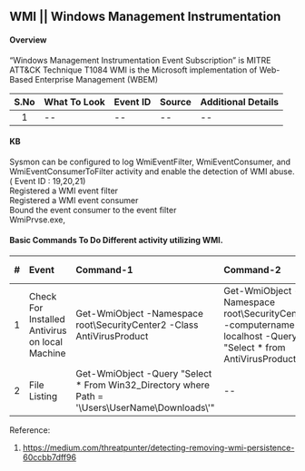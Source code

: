 ## WMI || Windows Management Instrumentation

#### Overview
“Windows Management Instrumentation Event Subscription” is MITRE ATT&CK Technique T1084
WMI is the Microsoft implementation of Web-Based Enterprise Management (WBEM)
</br>

|S.No|What To Look|Event ID|Source|Additional Details|
|:-----:|:----------------|:---------|:--------------------|:--------------------|
|1|--|--|--|--|




#### KB
Sysmon can be configured to log WmiEventFilter, WmiEventConsumer, and WmiEventConsumerToFilter activity and enable the detection of WMI abuse. ( Event ID : 19,20,21) </br>
Registered a WMI event filter</br>
Registered a WMI event consumer</br>
Bound the event consumer to the event filter</br>
WmiPrvse.exe,

#### Basic Commands To Do Different activity utilizing WMI.
|#|Event|Command-1|Command-2|Additional Details|
|:-----:|:----------------|:---------|:--------------------|:--------------------|
|1|Check For Installed Antivirus on local Machine|Get-WmiObject -Namespace root\SecurityCenter2 -Class AntiVirusProduct|Get-WmiObject -Namespace root\SecurityCenter2 -computername localhost -Query \"Select \* from AntiVirusProduct\"|--|
|2|File Listing|Get-WmiObject -Query \"Select \* From Win32_Directory where Path = \'\\Users\\UserName\\Downloads\\\'"|--|--|

Reference:</br>
1. https://medium.com/threatpunter/detecting-removing-wmi-persistence-60ccbb7dff96

